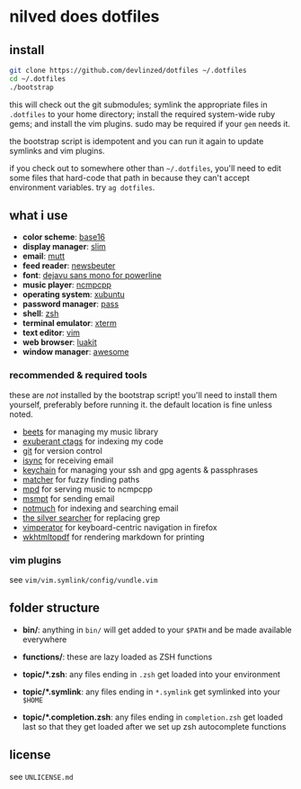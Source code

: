 nilved does dotfiles
====================

install
-------

```sh
git clone https://github.com/devlinzed/dotfiles ~/.dotfiles
cd ~/.dotfiles
./bootstrap
```

this will check out the git submodules; symlink the appropriate files in
`.dotfiles` to your home directory; install the required system-wide ruby gems;
and install the vim plugins.  sudo may be required if your `gem` needs it.

the bootstrap script is idempotent and you can run it again to update symlinks
and vim plugins.

if you check out to somewhere other than `~/.dotfiles`, you'll need to edit
some files that hard-code that path in because they can't accept environment
variables.  try `ag dotfiles`.

what i use
----------

* **color scheme**: [base16](https://github.com/chriskempson/base16)
* **display manager**: [slim](http://slim.berlios.de/)
* **email**: [mutt](http://mutt.org/)
* **feed reader**: [newsbeuter](http://newsbeuter.org/)
* **font**: [dejavu sans mono for powerline](https://github.com/Lokaltog/powerline-fonts)
* **music player**: [ncmpcpp](http://ncmpcpp.rybczak.net/)
* **operating system**: [xubuntu](http://xubuntu.org/)
* **password manager**: [pass](http://zx2c4.com/projects/password-store/)
* **shell**: [zsh](http://zsh.org/)
* **terminal emulator**: [xterm](https://en.wikipedia.org/wiki/Xterm)
* **text editor**: [vim](http://vim.org)
* **web browser**: [luakit](https://github.com/mason-larobina/luakit)
* **window manager**: [awesome](http://awesome.naquadah.org/)

### recommended & required tools

these are _not_ installed by the bootstrap script!  you'll need to install them
yourself, preferably before running it.  the default location is fine unless
noted.

* [beets](http://beets.radbox.org) for managing my music library
* [exuberant ctags](http://ctags.sourceforge.net/) for indexing my code
* [git](http://git-scm.org) for version control
* [isync](http://isync.sourceforge.net/) for receiving email
* [keychain](http://www.funtoo.org/wiki/Keychain) for managing your ssh and gpg
  agents & passphrases
* [matcher](https://github.com/burke/matcher) for fuzzy finding paths
* [mpd](http://mpd.wikia.com/wiki/Music_Player_Daemon_Wiki) for serving music
  to ncmpcpp
* [msmpt](http://msmtp.sourceforge.net) for sending email
* [notmuch](http://notmuchmail.org/) for indexing and searching email
* [the silver searcher](https://github.com/ggreer/the_silver_searcher) for
  replacing grep
* [vimperator](http://vimperator.org) for keyboard-centric navigation in
  firefox
* [wkhtmltopdf](http://code.google.com/p/wkhtmltopdf/) for rendering markdown
  for printing

### vim plugins

see `vim/vim.symlink/config/vundle.vim`

folder structure
----------------

- **bin/**: anything in `bin/` will get added to your `$PATH` and be made
  available everywhere

- **functions/**: these are lazy loaded as ZSH functions

- **topic/\*.zsh**: any files ending in `.zsh` get loaded into your environment

- **topic/\*.symlink**: any files ending in `*.symlink` get symlinked into your
  `$HOME`

- **topic/\*.completion.zsh**: any files ending in `completion.zsh` get loaded
  last so that they get loaded after we set up zsh autocomplete functions


license
-------

see `UNLICENSE.md`
